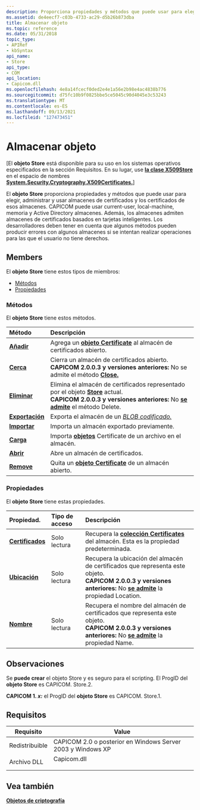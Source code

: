 ```yaml
---
description: Proporciona propiedades y métodos que puede usar para elegir, administrar y usar almacenes de certificados y los certificados de esos almacenes.
ms.assetid: de4eecf7-c03b-4733-ac29-d5b26b873dba
title: Almacenar objeto
ms.topic: reference
ms.date: 05/31/2018
topic_type:
- APIRef
- kbSyntax
api_name:
- Store
api_type:
- COM
api_location:
- Capicom.dll
ms.openlocfilehash: 4e8a14fcecf0ded2e4e1a56e2b98e4ac4838b776
ms.sourcegitcommit: d75fc10b9f0825bbe5ce5045c90d4045e3c53243
ms.translationtype: MT
ms.contentlocale: es-ES
ms.lasthandoff: 09/13/2021
ms.locfileid: "127473451"
---
```

# <a name="store-object"></a>Almacenar objeto

\[El **objeto Store** está disponible para su uso en los sistemas operativos especificados en la sección Requisitos. En su lugar, use [**la clase X509Store**](/dotnet/api/system.security.cryptography.x509certificates.x509store?view=netcore-3.1) en el espacio de nombres [**System.Security.Cryptography.X509Certificates.**](/dotnet/api/system.security.cryptography.x509certificates.publickey.-ctor?view=netcore-3.1)\]

El **objeto Store** proporciona propiedades y métodos que puede [](../secgloss/c-gly.md) usar para elegir, administrar y usar almacenes de certificados y los certificados de esos almacenes. CAPICOM puede usar current-user, local-machine, memoria y Active Directory almacenes. Además, los almacenes admiten almacenes de certificados basados en tarjetas inteligentes. Los desarrolladores deben tener en cuenta que algunos métodos pueden producir errores con algunos almacenes si se intentan realizar operaciones para las que el usuario no tiene derechos.

## <a name="members"></a>Members

El **objeto Store** tiene estos tipos de miembros:

-   [Métodos](#methods)
-   [Propiedades](#properties)

### <a name="methods"></a>Métodos

El **objeto Store** tiene estos métodos.



| Método                         | Descripción                                                                                                                                                                                                      |
|:-------------------------------|:-----------------------------------------------------------------------------------------------------------------------------------------------------------------------------------------------------------------|
| [**Añadir**](store-add.md)       | Agrega un [**objeto Certificate**](certificate.md) al almacén de certificados abierto.<br/>                                                                                                                       |
| [**Cerca**](store-close.md)   | Cierra un almacén de certificados abierto.<br/> **CAPICOM 2.0.0.3 y versiones anteriores:** No se admite el método [**Close.**](store-close.md)<br/>                                                               |
| [**Eliminar**](store-delete.md) | Elimina el almacén de certificados representado por el objeto [**Store**](certificate.md) actual.<br/> **CAPICOM 2.0.0.3 y versiones anteriores:** No [**se admite**](store-delete.md) el método Delete.<br/> |
| [**Exportación**](store-export.md) | Exporta el almacén de un [*BLOB codificado.*](../secgloss/b-gly.md)<br/>                                                                                                       |
| [**Importar**](store-import.md) | Importa un almacén exportado previamente.<br/>                                                                                                                                                                  |
| [**Carga**](store-load.md)     | Importa [**objetos**](certificate.md) Certificate de un archivo en el almacén.<br/>                                                                                                                        |
| [**Abrir**](store-open.md)     | Abre un almacén de certificados.<br/>                                                                                                                                                                            |
| [**Remove**](store-remove.md) | Quita un [**objeto Certificate**](certificate.md) de un almacén abierto.<br/>                                                                                                                               |



 

### <a name="properties"></a>Propiedades

El **objeto Store** tiene estas propiedades.



| Propiedad.                                              | Tipo de acceso          | Descripción                                                                                                                                                                                           |
|:------------------------------------------------------|:---------------------|:------------------------------------------------------------------------------------------------------------------------------------------------------------------------------------------------------|
| [**Certificados**](store-certificates.md)<br/> | Solo lectura<br/> | Recupera la [**colección Certificates**](certificates.md) del almacén. Esta es la propiedad predeterminada.<br/>                                                                                  |
| [**Ubicación**](store-location.md)<br/>         | Solo lectura<br/> | Recupera la ubicación del almacén de certificados que representa este objeto.<br/> **CAPICOM 2.0.0.3 y versiones anteriores:** No [**se admite**](store-location.md) la propiedad Location.<br/> |
| [**Nombre**](store-name.md)<br/>                 | Solo lectura<br/> | Recupera el nombre del almacén de certificados que representa este objeto.<br/> **CAPICOM 2.0.0.3 y versiones anteriores:** No [**se admite**](store-name.md) la propiedad Name.<br/>             |



 

## <a name="remarks"></a>Observaciones

Se **puede crear** el objeto Store y es seguro para el scripting. El ProgID del **objeto Store** es CAPICOM. Store.2.

**CAPICOM 1. *x:*** el ProgID del **objeto Store** es CAPICOM. Store.1.

## <a name="requirements"></a>Requisitos



| Requisito | Value |
|----------------------------|----------------------------------------------------------------------------------------|
| Redistribuible<br/> | CAPICOM 2.0 o posterior en Windows Server 2003 y Windows XP<br/>                  |
| Archivo DLL<br/>             | <dl> <dt>Capicom.dll</dt> </dl> |



## <a name="see-also"></a>Vea también

<dl> <dt>

[**Objetos de criptografía**](cryptography-objects.md)
</dt> </dl>

 

 
